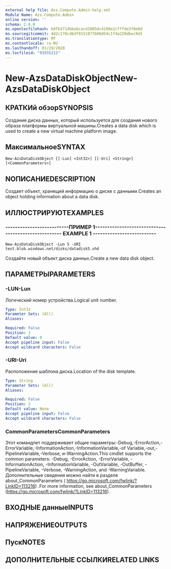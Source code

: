 ```yaml
---
external help file: Azs.Compute.Admin-help.xml
Module Name: Azs.Compute.Admin
online version: ''
schema: 2.0.0
ms.openlocfilehash: bdfb3714bbabcacd2805dc4198e2cfffde3f0e8d
ms.sourcegitcommit: 4d2c178cd6df9151877b08d54c1f4a228dbec9d1
ms.translationtype: MT
ms.contentlocale: ru-RU
ms.lasthandoff: 01/29/2020
ms.locfileid: "93555212"
---
```

# <span data-ttu-id="a07eb-101">New-AzsDataDiskObject</span><span class="sxs-lookup"><span data-stu-id="a07eb-101">New-AzsDataDiskObject</span></span>

## <span data-ttu-id="a07eb-102">КРАТКИй обзор</span><span class="sxs-lookup"><span data-stu-id="a07eb-102">SYNOPSIS</span></span>
<span data-ttu-id="a07eb-103">Создание диска данных, который используется для создания нового образа платформы виртуальной машины.</span><span class="sxs-lookup"><span data-stu-id="a07eb-103">Creates a data disk which is used to create a new virtual machine platform image.</span></span>

## <span data-ttu-id="a07eb-104">Максимальное</span><span class="sxs-lookup"><span data-stu-id="a07eb-104">SYNTAX</span></span>

```
New-AzsDataDiskObject [[-Lun] <Int32>] [[-Uri] <String>] [<CommonParameters>]
```

## <span data-ttu-id="a07eb-105">NОПИСАНИЕ</span><span class="sxs-lookup"><span data-stu-id="a07eb-105">DESCRIPTION</span></span>
<span data-ttu-id="a07eb-106">Создает объект, хранящий информацию о диске с данными.</span><span class="sxs-lookup"><span data-stu-id="a07eb-106">Creates an object holding information about a data disk.</span></span>

## <span data-ttu-id="a07eb-107">ИЛЛЮСТРИРУЮТ</span><span class="sxs-lookup"><span data-stu-id="a07eb-107">EXAMPLES</span></span>

### <span data-ttu-id="a07eb-108">--------------------------ПРИМЕР 1--------------------------</span><span class="sxs-lookup"><span data-stu-id="a07eb-108">-------------------------- EXAMPLE 1 --------------------------</span></span>
```
New-AzsDataDiskObject -Lun 5 -URI test.blob.windows.net/disks/datadisk5.vhd
```

<span data-ttu-id="a07eb-109">Создайте новый объект диска данных.</span><span class="sxs-lookup"><span data-stu-id="a07eb-109">Create a new data disk object.</span></span>

## <span data-ttu-id="a07eb-110">ПАРАМЕТРЫ</span><span class="sxs-lookup"><span data-stu-id="a07eb-110">PARAMETERS</span></span>

### <span data-ttu-id="a07eb-111">-LUN</span><span class="sxs-lookup"><span data-stu-id="a07eb-111">-Lun</span></span>
<span data-ttu-id="a07eb-112">Логический номер устройства.</span><span class="sxs-lookup"><span data-stu-id="a07eb-112">Logical unit number.</span></span>

```yaml
Type: Int32
Parameter Sets: (All)
Aliases: 

Required: False
Position: 1
Default value: 0
Accept pipeline input: False
Accept wildcard characters: False
```

### <span data-ttu-id="a07eb-113">-URI</span><span class="sxs-lookup"><span data-stu-id="a07eb-113">-Uri</span></span>
<span data-ttu-id="a07eb-114">Расположение шаблона диска.</span><span class="sxs-lookup"><span data-stu-id="a07eb-114">Location of the disk template.</span></span>

```yaml
Type: String
Parameter Sets: (All)
Aliases: 

Required: False
Position: 2
Default value: None
Accept pipeline input: False
Accept wildcard characters: False
```

### <span data-ttu-id="a07eb-115">CommonParameters</span><span class="sxs-lookup"><span data-stu-id="a07eb-115">CommonParameters</span></span>
<span data-ttu-id="a07eb-116">Этот командлет поддерживает общие параметры:-Debug,-ErrorAction,-ErrorVariable,-InformationAction,-InformationVariable,-of Variable,-out,-PipelineVariable,-Verbose, и-WarningAction.</span><span class="sxs-lookup"><span data-stu-id="a07eb-116">This cmdlet supports the common parameters: -Debug, -ErrorAction, -ErrorVariable, -InformationAction, -InformationVariable, -OutVariable, -OutBuffer, -PipelineVariable, -Verbose, -WarningAction, and -WarningVariable.</span></span> <span data-ttu-id="a07eb-117">Дополнительные сведения можно найти в разделе about_CommonParameters ( https://go.microsoft.com/fwlink/?LinkID=113216) .</span><span class="sxs-lookup"><span data-stu-id="a07eb-117">For more information, see about_CommonParameters (https://go.microsoft.com/fwlink/?LinkID=113216).</span></span>

## <span data-ttu-id="a07eb-118">ВХОДНЫЕ данные</span><span class="sxs-lookup"><span data-stu-id="a07eb-118">INPUTS</span></span>

## <span data-ttu-id="a07eb-119">НАПРЯЖЕНИЕ</span><span class="sxs-lookup"><span data-stu-id="a07eb-119">OUTPUTS</span></span>

## <span data-ttu-id="a07eb-120">Пуск</span><span class="sxs-lookup"><span data-stu-id="a07eb-120">NOTES</span></span>

## <span data-ttu-id="a07eb-121">ДОПОЛНИТЕЛЬНЫЕ ССЫЛКИ</span><span class="sxs-lookup"><span data-stu-id="a07eb-121">RELATED LINKS</span></span>

